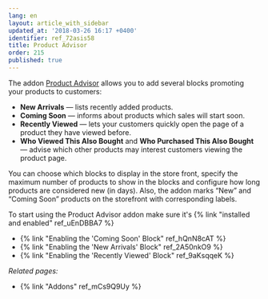 ```yaml
---
lang: en
layout: article_with_sidebar
updated_at: '2018-03-26 16:17 +0400'
identifier: ref_72asis58
title: Product Advisor
order: 215
published: true
---
```

The addon [Product Advisor](https://market.x-cart.com/addons/product-advisor.html "Product Advisor") allows you to add several blocks promoting your products to customers:

* **New Arrivals** — lists recently added products.
* **Coming Soon** — informs about products which sales will start soon.
* **Recently Viewed** — lets your customers quickly open the page of a product they have viewed before.
* **Who Viewed This Also Bought** and **Who Purchased This Also Bought** — advise which other products may interest customers viewing the product page.

You can choose which blocks to display in the store front, specify the maximum number of products to show in the blocks and configure how long products are considered new (in days). Also, the addon marks “New” and “Coming Soon” products on the storefront with corresponding labels.

To start using the Product Advisor addon make sure it's {% link "installed and enabled" ref_uEnDBBA7 %}

   * {% link "Enabling the 'Coming Soon' Block" ref_hQnN8cAT %}
   * {% link "Enabling the 'New Arrivals' Block" ref_2A50nkO9 %}
   * {% link "Enabling the 'Recently Viewed' Block" ref_9aKsqqeK %}

_Related pages:_
   
   * {% link "Addons" ref_mCs9Q9Uy %}
